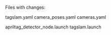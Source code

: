 Files with changes:

tagslam.yaml
camera_poses.yaml
cameras.yaml

apriltag_detector_node.launch
tagslam.launch
